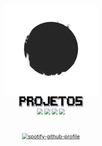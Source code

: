 
<div align="center">
  <a rel="nofollow" href="https://github.com/n3ur0cr45h/n3ur0cr45h/blob/main/circle.gif">
    <img width="50%" src="./circle.gif">
      
<div align="center">
  <a rel="nofollow" href="https://github.com/n3ur0cr45h/n3ur0cr45h/blob/main/Projetos.jpg">
    <img width="35%" src="./Projetos.jpg">
    
<br>

<div align="center">
  <a href="https://github.com/n3ur0cr45h/Ansible"> <img src="https://skillicons.dev/icons?i=ansible" /></a> 
  <a href="https://github.com/n3ur0cr45h/Grafana"> <img src="https://skillicons.dev/icons?i=grafana" /></a> 
  <a href="https://github.com/n3ur0cr45h/Ubuntu"> <img src="https://skillicons.dev/icons?i=ubuntu" /></a>     
  <a href="https://github.com/n3ur0cr45h/Vagrant"> <img width="5%" src="https://github.com/n3ur0cr45h/n3ur0cr45h/blob/main/vagrant.png" /></a>  
</div> 
<br>
<br>

[![spotify-github-profile](https://spotify-github-profile.kittinanx.com/api/view?uid=leandro_prs&cover_image=true&theme=novatorem&show_offline=true&background_color=000000&interchange=false)](https://github.com/kittinan/spotify-github-profile)
